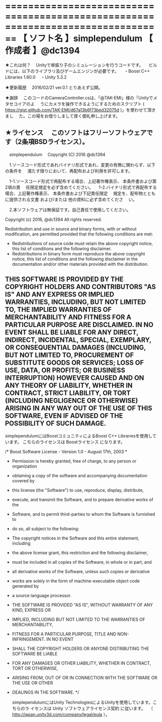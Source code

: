 ================================================================================
【 ソフト名 】simplependulum
【  作成者  】@dc1394
================================================================================

★これは何？
　Unityで単振り子のシミュレーションを行うコードです。
　ビルドには、以下のライブラリ及びゲームエンジンが必要です。
　・Boost C++ Libraries 1.60.0
　・Unity 5.3.2

★更新履歴
　2016/02/21 ver.0.1  とりあえず公開。

★謝辞
　このコードのCameraController.csは、「@TAK-EMI」様の「Unityでメタセコイアのよ
　うにカメラを操作できるようにするためのスクリプト
  ( https://gist.github.com/TAK-EMI/d67a13b6f73bed32075d )」を使わせて頂きまし
　た。この場をお借りしまして厚く御礼申し上げます。

★ライセンス
　このソフトはフリーソフトウェアです（2条項BSDライセンス）。
--------------------------------------------------------------------------------
　simplependulum
　Copyright (C) 2016 @dc1394

　1.ソースコード形式であれバイナリ形式であれ、変更の有無に関わらず、以下の条件を
　満たす限りにおいて、再配布および利用を許可します。

　1-1.ソースコード形式で再配布する場合、上記著作権表示、 本条件書および第2項の責
　任限定規定を必ず含めてください。
　1-2.バイナリ形式で再配布する場合、上記著作権表示、 本条件書および下記責任限定
　規定を、配布物とともに提供される文書 および/または 他の資料に必ず含めてくださ
　い。

　2.本ソフトウェアは無保証です。自己責任で使用してください。

  Copyright (c) 2016, @dc1394
  All rights reserved.

  Redistribution and use in source and binary forms, with or without
  modification, are permitted provided that the following conditions are met:
  * Redistributions of source code must retain the above copyright notice, 
    this list of conditions and the following disclaimer.
  * Redistributions in binary form must reproduce the above copyright notice, 
    this list of conditions and the following disclaimer in the documentation 
    and/or other materials provided with the distribution.

  THIS SOFTWARE IS PROVIDED BY THE COPYRIGHT HOLDERS AND CONTRIBUTORS "AS IS"
  AND
  ANY EXPRESS OR IMPLIED WARRANTIES, INCLUDING, BUT NOT LIMITED TO, THE IMPLIED
  WARRANTIES OF MERCHANTABILITY AND FITNESS FOR A PARTICULAR PURPOSE ARE
  DISCLAIMED. IN NO EVENT SHALL <COPYRIGHT HOLDER> BE LIABLE FOR ANY
  DIRECT, INDIRECT, INCIDENTAL, SPECIAL, EXEMPLARY, OR CONSEQUENTIAL DAMAGES
  (INCLUDING, BUT NOT LIMITED TO, PROCUREMENT OF SUBSTITUTE GOODS OR SERVICES;
  LOSS OF USE, DATA, OR PROFITS; OR BUSINESS INTERRUPTION) HOWEVER CAUSED AND
  ON ANY THEORY OF LIABILITY, WHETHER IN CONTRACT, STRICT LIABILITY, OR TORT
  (INCLUDING NEGLIGENCE OR OTHERWISE) ARISING IN ANY WAY OUT OF THE USE OF THIS
  SOFTWARE, EVEN IF ADVISED OF THE POSSIBILITY OF SUCH DAMAGE.
--------------------------------------------------------------------------------

  simplependulumにはBoostコミュニティによるBoost C++ Librariesを使用しています。
  こちらのライセンスは Boostライセンス になります。

/* Boost Software License - Version 1.0 - August 17th, 2003
*
* Permission is hereby granted, free of charge, to any person or organization
* obtaining a copy of the software and accompanying documentation covered by
* this license (the "Software") to use, reproduce, display, distribute,
* execute, and transmit the Software, and to prepare derivative works of the
* Software, and to permit third-parties to whom the Software is furnished to
* do so, all subject to the following:

* The copyright notices in the Software and this entire statement, including
* the above license grant, this restriction and the following disclaimer,
* must be included in all copies of the Software, in whole or in part, and
* all derivative works of the Software, unless such copies or derivative
* works are solely in the form of machine-executable object code generated by
* a source language processor.

* THE SOFTWARE IS PROVIDED "AS IS", WITHOUT WARRANTY OF ANY KIND, EXPRESS OR
* IMPLIED, INCLUDING BUT NOT LIMITED TO THE WARRANTIES OF MERCHANTABILITY,
* FITNESS FOR A PARTICULAR PURPOSE, TITLE AND NON-INFRINGEMENT. IN NO EVENT
* SHALL THE COPYRIGHT HOLDERS OR ANYONE DISTRIBUTING THE SOFTWARE BE LIABLE
* FOR ANY DAMAGES OR OTHER LIABILITY, WHETHER IN CONTRACT, TORT OR OTHERWISE,
* ARISING FROM, OUT OF OR IN CONNECTION WITH THE SOFTWARE OR THE USE OR OTHER
* DEALINGS IN THE SOFTWARE.
*/

  simplependulumにはUnity TechnologiesによるUnityを使用しています。こちらのラ
  イセンスは Unity ソフトウェアライセンス契約 に従います。
　（ http://japan.unity3d.com/company/legal/eula ）。
